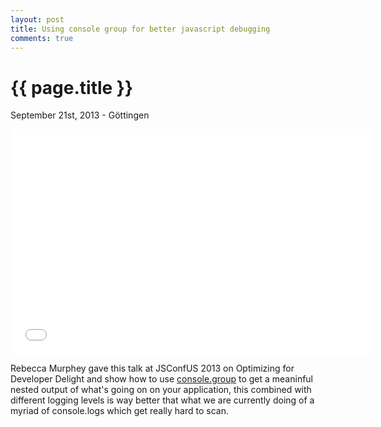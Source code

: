 ```yaml
---
layout: post
title: Using console group for better javascript debugging
comments: true
---
```


{{ page.title }}
================

<p class="meta">September 21st, 2013 - Göttingen</p>

<iframe width="580" height="360" src="//www.youtube.com/embed/-WpDN2k7vbU?feature=player_detailpage" frameborder="0" allowfullscreen></iframe>

<br />


Rebecca Murphey gave this talk at JSConfUS 2013 on Optimizing for Developer Delight and show how to use <a href="https://developers.google.com/chrome-developer-tools/docs/console-api#consolegroupobject_object">console.group</a> to get a meaninful nested output of what's going on on your application, this combined with different logging levels is way better that what we are currently doing of a myriad of console.logs which get really hard to scan. 



<script async class="speakerdeck-embed" data-slide="13" data-id="df8c3220aad10130310a024791ff2675" data-ratio="1.2994923857868" src="//speakerdeck.com/assets/embed.js"></script>
